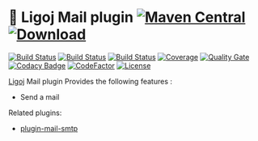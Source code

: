 # :link: Ligoj Mail plugin [![Maven Central](https://maven-badges.herokuapp.com/maven-central/org.ligoj.plugin/plugin-mail/badge.svg)](https://maven-badges.herokuapp.com/maven-central/org.ligoj.plugin/plugin-mail) [![Download](https://api.bintray.com/packages/ligoj/maven-repo/plugin-mail/images/download.svg) ](https://bintray.com/ligoj/maven-repo/plugin-mail/_latestVersion)

[![Build Status](https://app.travis-ci.com/github/ligoj/plugin-mail.svg?branch=master)](https://app.travis-ci.com/github/ligoj/plugin-mail)
[![Build Status](https://circleci.com/gh/ligoj/plugin-mail.svg?style=svg)](https://circleci.com/gh/ligoj/plugin-mail)
[![Build Status](https://ci.appveyor.com/api/projects/status/y8w416eu2hlra8id/branch/master?svg=true)](https://ci.appveyor.com/project/ligoj/plugin-mail/branch/master)
[![Coverage](https://sonarcloud.io/api/project_badges/measure?project=org.ligoj.plugin%3Aplugin-mail&metric=coverage)](https://sonarcloud.io/dashboard?id=org.ligoj.plugin%3Aplugin-mail)
[![Quality Gate](https://sonarcloud.io/api/project_badges/measure?metric=alert_status&project=org.ligoj.plugin:plugin-mail)](https://sonarcloud.io/dashboard/index/org.ligoj.plugin:plugin-mail)
[![Codacy Badge](https://api.codacy.com/project/badge/Grade/74bea6b3429d43b6a3deaf6d50811096)](https://www.codacy.com/gh/ligoj/plugin-mail?utm_source=github.com&amp;utm_medium=referral&amp;utm_content=ligoj/plugin-mail&amp;utm_campaign=Badge_Grade)
[![CodeFactor](https://www.codefactor.io/repository/github/ligoj/plugin-mail/badge)](https://www.codefactor.io/repository/github/ligoj/plugin-mail)
[![License](http://img.shields.io/:license-mit-blue.svg)](http://fabdouglas.mit-license.org/)

[Ligoj](https://github.com/ligoj/ligoj) Mail plugin
Provides the following features :
- Send a mail

Related plugins:
- [plugin-mail-smtp](https://github.com/ligoj/plugin-mail-smtp)  

